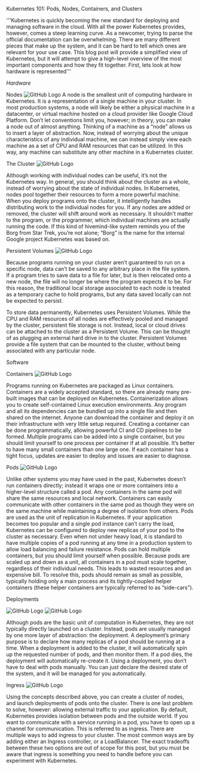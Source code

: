 Kubernetes 101: Pods, Nodes, Containers, and Clusters

'''Kubernetes is quickly becoming the new standard for deploying and managing software in the cloud. With all the power Kubernetes provides, however, comes a steep learning curve. As a newcomer, trying to parse the official documentation can be overwhelming. There are many different pieces that make up the system, and it can be hard to tell which ones are relevant for your use case. This blog post will provide a simplified view of Kubernetes, but it will attempt to give a high-level overview of the most important components and how they fit together.
First, lets look at how hardware is represented'''


*Hardware*

Nodes
![GitHub Logo](https://miro.medium.com/max/3465/1*uyMd-QxYaOk_APwtuScsOg.png)
A node is the smallest unit of computing hardware in Kubernetes. It is a representation of a single machine in your cluster. In most production systems, a node will likely be either a physical machine in a datacenter, or virtual machine hosted on a cloud provider like Google Cloud Platform. Don’t let conventions limit you, however; in theory, you can make a node out of almost anything.
Thinking of a machine as a “node” allows us to insert a layer of abstraction. Now, instead of worrying about the unique characteristics of any individual machine, we can instead simply view each machine as a set of CPU and RAM resources that can be utilized. In this way, any machine can substitute any other machine in a Kubernetes cluster.


The Cluster
![GitHub Logo](https://miro.medium.com/max/3270/1*KoMzLETQeN-c63x7xzSKPw.png)

Although working with individual nodes can be useful, it’s not the Kubernetes way. In general, you should think about the cluster as a whole, instead of worrying about the state of individual nodes.
In Kubernetes, nodes pool together their resources to form a more powerful machine. When you deploy programs onto the cluster, it intelligently handles distributing work to the individual nodes for you. If any nodes are added or removed, the cluster will shift around work as necessary. It shouldn’t matter to the program, or the programmer, which individual machines are actually running the code.
If this kind of hivemind-like system reminds you of the Borg from Star Trek, you’re not alone; “Borg” is the name for the internal Google project Kubernetes was based on.



Persistent Volumes
![GitHub Logo](https://miro.medium.com/max/3437/1*kF57zE9a5YCzhILHdmuRvQ.png)

Because programs running on your cluster aren’t guaranteed to run on a specific node, data can’t be saved to any arbitrary place in the file system. If a program tries to save data to a file for later, but is then relocated onto a new node, the file will no longer be where the program expects it to be. For this reason, the traditional local storage associated to each node is treated as a temporary cache to hold programs, but any data saved locally can not be expected to persist.

To store data permanently, Kubernetes uses Persistent Volumes. While the CPU and RAM resources of all nodes are effectively pooled and managed by the cluster, persistent file storage is not. Instead, local or cloud drives can be attached to the cluster as a Persistent Volume. This can be thought of as plugging an external hard drive in to the cluster. Persistent Volumes provide a file system that can be mounted to the cluster, without being associated with any particular node.


Software

Containers
![GitHub Logo](https://miro.medium.com/max/5000/1*ILinzzMdnD5oQ6Tu2bfBgQ.png)

Programs running on Kubernetes are packaged as Linux containers. Containers are a widely accepted standard, so there are already many pre-built images that can be deployed on Kubernetes.
Containerization allows you to create self-contained Linux execution environments. Any program and all its dependencies can be bundled up into a single file and then shared on the internet. Anyone can download the container and deploy it on their infrastructure with very little setup required. Creating a container can be done programmatically, allowing powerful CI and CD pipelines to be formed.
Multiple programs can be added into a single container, but you should limit yourself to one process per container if at all possible. It’s better to have many small containers than one large one. If each container has a tight focus, updates are easier to deploy and issues are easier to diagnose.


Pods
![GitHub Logo](https://miro.medium.com/max/6000/1*8OD0MgDNu3Csq0tGpS8Obg.png)

Unlike other systems you may have used in the past, Kubernetes doesn’t run containers directly; instead it wraps one or more containers into a higher-level structure called a pod. Any containers in the same pod will share the same resources and local network. Containers can easily communicate with other containers in the same pod as though they were on the same machine while maintaining a degree of isolation from others.
Pods are used as the unit of replication in Kubernetes. If your application becomes too popular and a single pod instance can’t carry the load, Kubernetes can be configured to deploy new replicas of your pod to the cluster as necessary. Even when not under heavy load, it is standard to have multiple copies of a pod running at any time in a production system to allow load balancing and failure resistance.
Pods can hold multiple containers, but you should limit yourself when possible. Because pods are scaled up and down as a unit, all containers in a pod must scale together, regardless of their individual needs. This leads to wasted resources and an expensive bill. To resolve this, pods should remain as small as possible, typically holding only a main process and its tightly-coupled helper containers (these helper containers are typically referred to as “side-cars”).


Deployments

![GitHub Logo](https://miro.medium.com/max/4034/1*iTAVk3glVD95hb-X3HiCKg.png)
![GitHub Logo](https://miro.medium.com/max/4034/1*iTAVk3glVD95hb-X3HiCKg.png)

Although pods are the basic unit of computation in Kubernetes, they are not typically directly launched on a cluster. Instead, pods are usually managed by one more layer of abstraction: the deployment.
A deployment’s primary purpose is to declare how many replicas of a pod should be running at a time. When a deployment is added to the cluster, it will automatically spin up the requested number of pods, and then monitor them. If a pod dies, the deployment will automatically re-create it.
Using a deployment, you don’t have to deal with pods manually. You can just declare the desired state of the system, and it will be managed for you automatically.


Ingress
![GitHub Logo](https://miro.medium.com/max/3282/1*tBJ-_g4Mk5OkfzLEHrRsRw.png)

Using the concepts described above, you can create a cluster of nodes, and launch deployments of pods onto the cluster. There is one last problem to solve, however: allowing external traffic to your application.
By default, Kubernetes provides isolation between pods and the outside world. If you want to communicate with a service running in a pod, you have to open up a channel for communication. This is referred to as ingress.
There are multiple ways to add ingress to your cluster. The most common ways are by adding either an Ingress controller, or a LoadBalancer. The exact tradeoffs between these two options are out of scope for this post, but you must be aware that ingress is something you need to handle before you can experiment with Kubernetes.